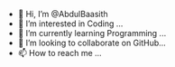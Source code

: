 - 👋 Hi, I’m @AbdulBaasith
- 👀 I’m interested in Coding ...
- 🌱 I’m currently learning Programming ...
- 💞️ I’m looking to collaborate on GitHub...
- 📫 How to reach me ...

<!---
Abubaasith/Abubaasith is a ✨ special ✨ repository because its `README.md` (this file) appears on your GitHub profile.
You can click the Preview link to take a look at your changes.
--->
